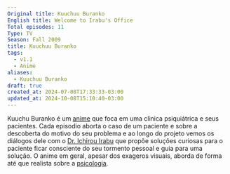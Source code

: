```yaml
---
Original title: Kuuchuu Buranko
English title: Welcome to Irabu's Office
Total episodes: 11
Type: TV
Season: Fall 2009
title: Kuuchuu Buranko
tags:
  - v1.1
  - Anime
aliases:
  - Kuuchuu Buranko
draft: true
created_at: 2024-07-08T17:33:33-03:00
updated_at: 2024-10-08T15:10:40-03:00
---
```


Kuuchu Buranko é um [anime](../../../../../atomos/2024/07/08/Anime.md) que foca em uma clinica psiquiátrica e seus pacientes. Cada episodio aborta o caso de um paciente e sobre a descoberta do motivo do seu problema e ao longo do projeto vemos os diálogos dele com o [Dr. Ichirou Irabu](../12/Ichirou_Irabu.md) que propõe soluções curiosas para o paciente ficar consciente do seu tormento pessoal e guia para uma solução. O anime em geral, apesar dos exageros visuais, aborda de forma até que realista sobre a [psicologia](../../../../rascunhos/2024/07/08/Psicologia.md).